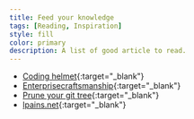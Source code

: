 ```yaml
---
title: Feed your knowledge
tags: [Reading, Inspiration]
style: fill
color: primary
description: A list of good article to read.
---
```



* [Coding helmet](http://codinghelmet.com/articles){:target="_blank"}
* [Enterprisecraftsmanship](https://enterprisecraftsmanship.com/){:target="_blank"}
* [Prune your git tree](http://www.fizerkhan.com/blog/posts/Clean-up-your-local-branches-after-merge-and-delete-in-GitHub.html){:target="_blank"}
* [lpains.net](http://lpains.net/){:target="_blank"}


